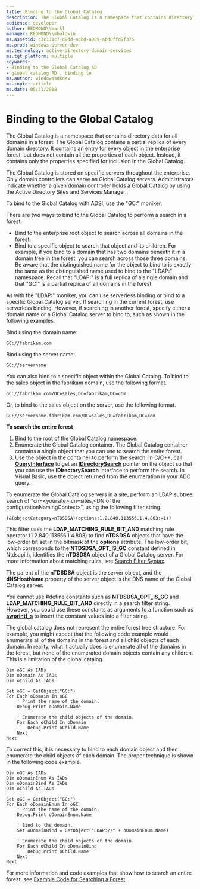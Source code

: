 ```yaml
---
title: Binding to the Global Catalog
description: The Global Catalog is a namespace that contains directory data for all domains in a forest.
audience: developer
author: REDMOND\\markl
manager: REDMOND\\mbaldwin
ms.assetid: c3c131c7-d9dd-4dbd-a909-abd0ffd9f375
ms.prod: windows-server-dev
ms.technology: active-directory-domain-services
ms.tgt_platform: multiple
keywords:
- Binding to the Global Catalog AD
- global catalog AD , binding to
ms.author: windowssdkdev
ms.topic: article
ms.date: 05/31/2018
---
```


# Binding to the Global Catalog

The Global Catalog is a namespace that contains directory data for all domains in a forest. The Global Catalog contains a partial replica of every domain directory. It contains an entry for every object in the enterprise forest, but does not contain all the properties of each object. Instead, it contains only the properties specified for inclusion in the Global Catalog.

The Global Catalog is stored on specific servers throughout the enterprise. Only domain controllers can serve as Global Catalog servers. Administrators indicate whether a given domain controller holds a Global Catalog by using the Active Directory Sites and Services Manager.

To bind to the Global Catalog with ADSI, use the "GC:" moniker.

There are two ways to bind to the Global Catalog to perform a search in a forest:

-   Bind to the enterprise root object to search across all domains in the forest.
-   Bind to a specific object to search that object and its children. For example, if you bind to a domain that has two domains beneath it in a domain tree in the forest, you can search across those three domains. Be aware that the distinguished name for the object to bind to is exactly the same as the distinguished name used to bind to the "LDAP:" namespace. Recall that "LDAP:" is a full replica of a single domain and that "GC:" is a partial replica of all domains in the forest.

As with the "LDAP:" moniker, you can use serverless binding or bind to a specific Global Catalog server. If searching in the current forest, use serverless binding. However, if searching in another forest, specify either a domain name or a Global Catalog server to bind to, such as shown in the following examples.

Bind using the domain name:

``` syntax
GC://fabrikam.com
```

Bind using the server name:

``` syntax
GC://servername
```

You can also bind to a specific object within the Global Catalog. To bind to the sales object in the fabrikam domain, use the following format.

``` syntax
GC://fabrikam.com/DC=sales,DC=fabrikam,DC=com
```

Or, to bind to the sales object on the server, use the following format.

``` syntax
GC://servername.fabrikam.com/DC=sales,DC=fabrikam,DC=com
```

**To search the entire forest**

1.  Bind to the root of the Global Catalog namespace.
2.  Enumerate the Global Catalog container. The Global Catalog container contains a single object that you can use to search the entire forest.
3.  Use the object in the container to perform the search. In C/C++, call [**QueryInterface**](https://msdn.microsoft.com/windows/desktop/54d5ff80-18db-43f2-b636-f93ac053146d) to get an [**IDirectorySearch**](https://msdn.microsoft.com/library/aa746362) pointer on the object so that you can use the **IDirectorySearch** interface to perform the search. In Visual Basic, use the object returned from the enumeration in your ADO query.

To enumerate the Global Catalog servers in a site, perform an LDAP subtree search of "cn=&lt;yoursite&gt;,cn=sites,&lt;DN of the configurationNamingContext&gt;", using the following filter string.

``` syntax
(&(objectCategory=nTDSDSA)(options:1.2.840.113556.1.4.803:=1))
```

This filter uses the **LDAP\_MATCHING\_RULE\_BIT\_AND** matching rule operator (1.2.840.113556.1.4.803) to find **nTDSDSA** objects that have the low-order bit set in the bitmask of the **options** attribute. The low-order bit, which corresponds to the **NTDSDSA\_OPT\_IS\_GC** constant defined in Ntdsapi.h, identifies the **nTDSDSA** object of a Global Catalog server. For more information about matching rules, see [Search Filter Syntax](https://msdn.microsoft.com/library/aa746475).

The parent of the **nTDSDSA** object is the server object, and the **dNSHostName** property of the server object is the DNS name of the Global Catalog server.

You cannot use \#define constants such as **NTDSDSA\_OPT\_IS\_GC** and **LDAP\_MATCHING\_RULE\_BIT\_AND** directly in a search filter string. However, you could use these constants as arguments to a function such as [**swprintf\_s**](https://www.bing.com/search?q=**swprintf\_s**) to insert the constant values into a filter string.

The global catalog does not represent the entire forest tree structure. For example, you might expect that the following code example would enumerate all of the domains in the forest and all child objects of each domain. In reality, what it actually does is enumerate all of the domains in the forest, but none of the enumerated domain objects contain any children. This is a limitation of the global catalog.


```VB
Dim oGC As IADs
Dim oDomain As IADs
Dim oChild As IADs

Set oGC = GetObject("GC:")
For Each oDomain In oGC
    ' Print the name of the domain.
    Debug.Print oDomain.Name
    
    ' Enumerate the child objects of the domain.
    For Each oChild In oDomain
        Debug.Print oChild.Name
    Next
Next
```



To correct this, it is necessary to bind to each domain object and then enumerate the child objects of each domain. The proper technique is shown in the following code example.


```VB
Dim oGC As IADs
Dim oDomainEnum As IADs
Dim oDomainBind As IADs
Dim oChild As IADs

Set oGC = GetObject("GC:")
For Each oDomainEnum In oGC
    ' Print the name of the domain.
    Debug.Print oDomainEnum.Name
    
    ' Bind to the domain.
    Set oDomainBind = GetObject("LDAP://" + oDomainEnum.Name)
    
    ' Enumerate the child objects of the domain.
    For Each oChild In oDomainBind
        Debug.Print oChild.Name
    Next
Next
```



For more information and code examples that show how to search an entire forest, see [Example Code for Searching a Forest](example-code-for-searching-a-forest.md).

 

 




